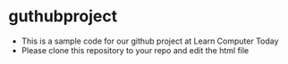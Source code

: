 # guthubproject
- This is a sample code for our github project at Learn Computer Today
- Please clone this repository to your repo and edit the html file
